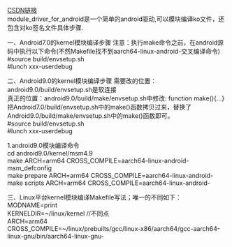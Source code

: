 [CSDN链接](https://blog.csdn.net/u010164190/article/details/83900420)   
module_driver_for_android是一个简单的android驱动,可以模块编译ko文件，还包含对ko签名文件具体步骤.

一、Android7.0的kernel模块编译步骤
注意：执行make命令之前，在android源码中执行以下命令(不然Makefile找不到aarch64-linux-android-交叉编译命令)      
#source build/envsetup.sh     
#lunch xxx-userdebug

二、Android9.0的kernel模块编译步骤
需要改的位置：android9.0/build/envsetup.sh是软连接     
真正的位置：android9.0/build/make/envsetup.sh中修改: function make(){...}    
把Android7.0/build/envsetup.sh中的make()函数拷贝过来，替换了Android9.0/build/make/envsetup.sh中的make()函数即可。        
#source build/envsetup.sh     
#lunch xxx-userdebug

1.android9.0模块编译命令  
cd android9.0/kernel/msm4.9  
make ARCH=arm64 CROSS_COMPILE=aarch64-linux-android- msm_defconfig  
make prepare ARCH=arm64 CROSS_COMPILE=aarch64-linux-android-  
make scripts ARCH=arm64 CROSS_COMPILE=aarch64-linux-android-  

三、Linux平台kernel模块编译Makefile写法；唯一的不同如下：   
MODNAME=print   
KERNELDIR=~/linux/kernel //不同点   
ARCH=arm64   
CROSS_COMPILE=~/linux/prebuilts/gcc/linux-x86/aarch64/gcc-aarch64-linux-gnu/bin/aarch64-linux-gnu-
